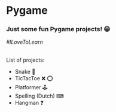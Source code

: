<h1>Pygame</h1>
<h3>Just some fun Pygame projects! &#128513;</h3>
<i>#ILoveToLearn</i>
<br><br>
<p>List of projects:</p>
<ul>
  <li>Snake &#128013;</li>
  <li>TicTacToe &#10060; &#11093;</li>
  <li>Platformer &#128377;</li>
  <li>Spelling (Dutch) &#9000;</li>
  <li>Hangman &#10067;</li>
</ul>
